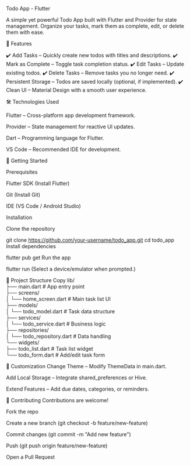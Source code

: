 Todo App - Flutter

A simple yet powerful Todo App built with Flutter and Provider for state management. Organize your tasks, mark them as complete, edit, or delete them with ease.

📱 Features

✔️ Add Tasks – Quickly create new todos with titles and descriptions.
✔️ Mark as Complete – Toggle task completion status.
✔️ Edit Tasks – Update existing todos.
✔️ Delete Tasks – Remove tasks you no longer need.
✔️ Persistent Storage – Todos are saved locally (optional, if implemented).
✔️ Clean UI – Material Design with a smooth user experience.

🛠️ Technologies Used

Flutter – Cross-platform app development framework.

Provider – State management for reactive UI updates.

Dart – Programming language for Flutter.

VS Code – Recommended IDE for development.

🚀 Getting Started

Prerequisites

Flutter SDK (Install Flutter)

Git (Install Git)

IDE (VS Code / Android Studio)

Installation

Clone the repository

git clone https://github.com/your-username/todo_app.git
cd todo_app
Install dependencies

flutter pub get
Run the app

flutter run
(Select a device/emulator when prompted.)

📂 Project Structure
Copy
lib/  
├── main.dart          # App entry point  
├── screens/  
│   └── home_screen.dart # Main task list UI  
├── models/  
│   └── todo_model.dart  # Task data structure  
├── services/  
│   └── todo_service.dart # Business logic  
├── repositories/  
│   └── todo_repository.dart # Data handling  
└── widgets/  
    ├── todo_list.dart    # Task list widget  
    └── todo_form.dart    # Add/edit task form  

🔧 Customization
Change Theme – Modify ThemeData in main.dart.

Add Local Storage – Integrate shared_preferences or Hive.

Extend Features – Add due dates, categories, or reminders.

🤝 Contributing
Contributions are welcome!

Fork the repo

Create a new branch (git checkout -b feature/new-feature)

Commit changes (git commit -m "Add new feature")

Push (git push origin feature/new-feature)

Open a Pull Request

